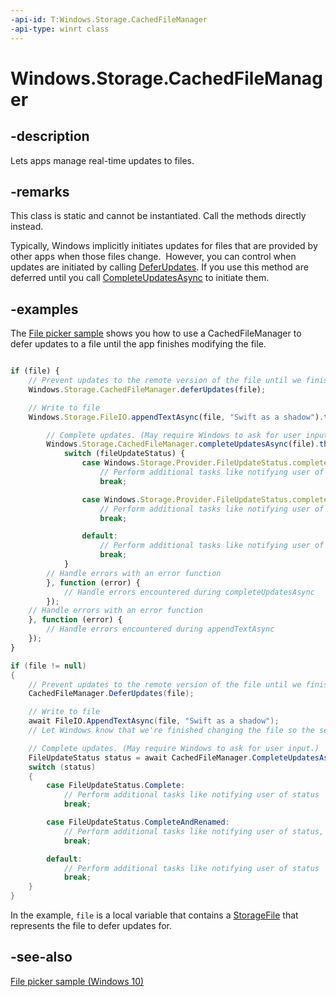 ```yaml
---
-api-id: T:Windows.Storage.CachedFileManager
-api-type: winrt class
---
```


<!-- Class syntax.
public class CachedFileManager 
-->

# Windows.Storage.CachedFileManager

## -description

Lets apps manage real-time updates to files.

## -remarks

This class is static and cannot be instantiated. Call the methods directly instead.

Typically, Windows implicitly initiates updates for files that are provided by other apps when those files change.  However, you can control when updates are initiated by calling [DeferUpdates](cachedfilemanager_deferupdates_1404792989.md). If you use this method are deferred until you call [CompleteUpdatesAsync](cachedfilemanager_completeupdatesasync_1507988567.md) to initiate them.

## -examples

The [File picker sample](https://github.com/microsoft/Windows-universal-samples/tree/master/Samples/FilePicker) shows you how to use a CachedFileManager to defer updates to a file until the app finishes modifying the file.

```javascript

if (file) {
    // Prevent updates to the remote version of the file until we finish making changes and call CompleteUpdatesAsync.
    Windows.Storage.CachedFileManager.deferUpdates(file);

    // Write to file
    Windows.Storage.FileIO.appendTextAsync(file, "Swift as a shadow").then(function () {

        // Complete updates. (May require Windows to ask for user input.)
        Windows.Storage.CachedFileManager.completeUpdatesAsync(file).then(function (fileUpdateStatus) {
            switch (fileUpdateStatus) {
                case Windows.Storage.Provider.FileUpdateStatus.complete:
                    // Perform additional tasks like notifying user of status
                    break;

                case Windows.Storage.Provider.FileUpdateStatus.completeAndRenamed:
                    // Perform additional tasks like notifying user of status, or storing the renamed file for future use
                    break;

                default:
                    // Perform additional tasks like notifying user of status
                    break;
            }
        // Handle errors with an error function
        }, function (error) {
            // Handle errors encountered during completeUpdatesAsync
        });
    // Handle errors with an error function
    }, function (error) {
        // Handle errors encountered during appendTextAsync
    });
}
```

```csharp
if (file != null)
{
    // Prevent updates to the remote version of the file until we finish making changes and call CompleteUpdatesAsync.
    CachedFileManager.DeferUpdates(file);

    // Write to file
    await FileIO.AppendTextAsync(file, "Swift as a shadow");
    // Let Windows know that we're finished changing the file so the server app can update the remote version of the file.

    // Complete updates. (May require Windows to ask for user input.)
    FileUpdateStatus status = await CachedFileManager.CompleteUpdatesAsync(file);
    switch (status)
    {
        case FileUpdateStatus.Complete:
            // Perform additional tasks like notifying user of status
            break;

        case FileUpdateStatus.CompleteAndRenamed:
            // Perform additional tasks like notifying user of status, or storing the renamed file for future use
            break;

        default:
            // Perform additional tasks like notifying user of status
            break;
    }
}

```

In the example, `file` is a local variable that contains a [StorageFile](storagefile.md) that represents the file to defer updates for.

## -see-also

[File picker sample (Windows 10)](https://github.com/Microsoft/Windows-universal-samples/tree/master/Samples/FilePicker)
